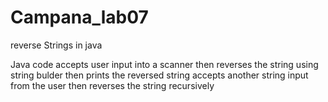 # Campana_lab07
reverse Strings in java


Java code
accepts user input into a scanner then reverses the string using string bulder then prints the reversed string
accepts another string input from the user then reverses the string recursively 

